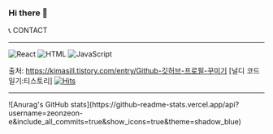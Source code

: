 ### Hi there 👋

<!--
**zeonzeon-e/zeonzeon-e** is a ✨ _special_ ✨ repository because its `README.md` (this file) appears on your GitHub profile.

Here are some ideas to get you started:

- 🔭 I’m currently working on ...
- 🌱 I’m currently learning ...
- 👯 I’m looking to collaborate on ...
- 🤔 I’m looking for help with ...
- 💬 Ask me about ...
- 📫 How to reach me: ...
- 😄 Pronouns: ...
- ⚡ Fun fact: ...
-->
:telephone_receiver: CONTACT
<hr>
<img alt="React" src ="https://img.shields.io/badge/React-61DAFB.svg?&style=for-the-badge&logo=react&logoColor=black"/>
<img alt="HTML" src ="https://img.shields.io/badge/React-000000.svg?&style=for-the-badge&logo=react&logoColor=#61DAFB"/>
<img alt="JavaScript" src ="https://img.shields.io/badge/JavaScript-F7DF1E.svg?&style=for-the-badge&logo=react&logoColor=black"/>


출처: https://kimasill.tistory.com/entry/Github-깃허브-프로필-꾸미기 [널디 코드 일기:티스토리]
[![Hits](https://hits.seeyoufarm.com/api/count/incr/badge.svg?url=https%3A%2F%2Fgithub.com%2Fzeonzeon-e&count_bg=%234F4F4F&title_bg=%23000E7B&icon=&icon_color=%2383B9FF&title=welcome&edge_flat=false)](https://hits.seeyoufarm.com)
<hr>
![Anurag's GitHub stats](https://github-readme-stats.vercel.app/api?username=zeonzeon-e&include_all_commits=true&show_icons=true&theme=shadow_blue)
